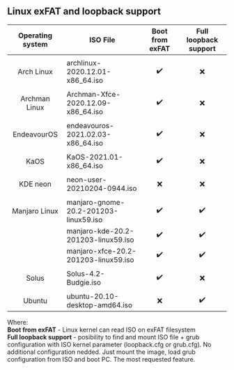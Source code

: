 ## Linux exFAT and loopback support

| Operating system | ISO File | Boot from exFAT | Full loopback support |
| :-: | --- | :-: | :-: |
| | | | |
| Arch Linux | archlinux-2020.12.01-x86_64.iso | :heavy_check_mark: | :x: |
| | | | |
| Archman Linux | Archman-Xfce-2020.12.09-x86_64.iso | :heavy_check_mark: | :x: |
| | | | |
| EndeavourOS | endeavouros-2021.02.03-x86_64.iso | :heavy_check_mark: | :x: |
| | | | |
| KaOS | KaOS-2021.01-x86_64.iso | :heavy_check_mark: | :x: |
| | | | |
| KDE neon | neon-user-20210204-0944.iso | :x: | :x: |
| | | | |
| Manjaro Linux | manjaro-gnome-20.2-201203-linux59.iso | :heavy_check_mark: | :heavy_check_mark: |
| | manjaro-kde-20.2-201203-linux59.iso | :heavy_check_mark: | :heavy_check_mark: |
| | manjaro-xfce-20.2-201203-linux59.iso | :heavy_check_mark: | :heavy_check_mark: |
| | | | |
| Solus | Solus-4.2-Budgie.iso | :heavy_check_mark: | :x: |
| | | | |
| Ubuntu | ubuntu-20.10-desktop-amd64.iso | :x: | :heavy_check_mark: |

Where:  
**Boot from exFAT** - Linux kernel can read ISO on exFAT filesystem  
**Full loopback support** - posibility to find and mount ISO file + grub configuration with ISO kernel parameter (loopback.cfg or grub.cfg). No additional configuration nedded. Just mount the image, load grub configuration from ISO and boot PC. The most requested feature.


